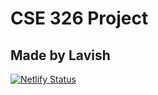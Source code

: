 # CSE 326 Project
## Made by Lavish
[![Netlify Status](https://api.netlify.com/api/v1/badges/2be90df2-680d-4bd3-92ef-7b04476f0712/deploy-status)](https://app.netlify.com/sites/cse326/deploys)
